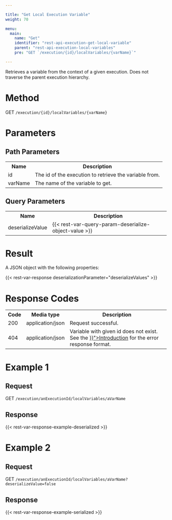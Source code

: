 ```yaml
---

title: "Get Local Execution Variable"
weight: 70

menu:
  main:
    name: "Get"
    identifier: "rest-api-execution-get-local-variable"
    parent: "rest-api-execution-local-variables"
    pre: "GET `/execution/{id}/localVariables/{varName}`"

---
```



Retrieves a variable from the context of a given execution. Does not traverse the parent execution hierarchy.


# Method

GET `/execution/{id}/localVariables/{varName}`


# Parameters

## Path Parameters

<table class="table table-striped">
  <tr>
    <th>Name</th>
    <th>Description</th>
  </tr>
  <tr>
    <td>id</td>
    <td>The id of the execution to retrieve the variable from.</td>
  </tr>
  <tr>
    <td>varName</td>
    <td>The name of the variable to get.</td>
  </tr>
</table>

## Query Parameters

<table class="table table-striped">
  <tr>
    <th>Name</th>
    <th>Description</th>
  </tr>
  <tr>
    <td>deserializeValue</td>
    <td>
      {{< rest-var-query-param-deserialize-object-value >}}
    </td>
  </tr>
</table>


# Result

A JSON object with the following properties:

{{< rest-var-response deserializationParameter="deserializeValues" >}}


# Response Codes

<table class="table table-striped">
  <tr>
    <th>Code</th>
    <th>Media type</th>
    <th>Description</th>
  </tr>
  <tr>
    <td>200</td>
    <td>application/json</td>
    <td>Request successful.</td>
  </tr>
  <tr>
    <td>404</td>
    <td>application/json</td>
    <td>Variable with given id does not exist. See the <a href="{{< ref "/reference/rest/overview/_index.md#error-handling" >}}">Introduction</a> for the error response format.</td>
  </tr>
</table>


# Example 1

## Request

GET `/execution/anExecutionId/localVariables/aVarName`

## Response

{{< rest-var-response-example-deserialized >}}


# Example 2

## Request

GET `/execution/anExecutionId/localVariables/aVarName?deserializeValue=false`

## Response

{{< rest-var-response-example-serialized >}}
